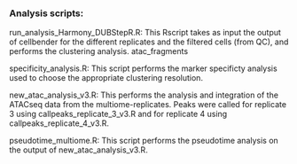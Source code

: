 ### Analysis scripts:
run_analysis_Harmony_DUBStepR.R: This Rscript takes as input the output of cellbender for the different replicates and the filtered cells (from QC), and performs the clustering analysis.
atac_fragments

specificity_analysis.R: This script performs the marker specificty analysis used to choose the appropriate clustering resolution. 

new_atac_analysis_v3.R: This performs the analysis and integration of the ATACseq data from the multiome-replicates. Peaks were called for replicate 3 using callpeaks_replicate_3_v3.R and for replicate 4 using callpeaks_replicate_4_v3.R.

pseudotime_multiome.R: This script performs the pseudotime analysis on the output of new_atac_analysis_v3.R. 



